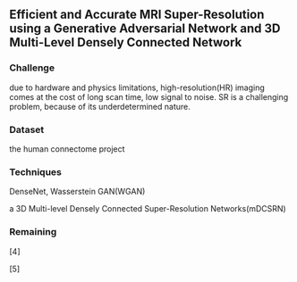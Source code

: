 ## Efficient and Accurate MRI Super-Resolution using a Generative Adversarial Network and 3D Multi-Level Densely Connected Network

### Challenge
due to hardware and physics limitations, high-resolution(HR) imaging comes at the cost of long scan time,
low signal to noise. SR is a challenging problem, because of its underdetermined nature.

### Dataset
the human connectome project

### Techniques
DenseNet, Wasserstein GAN(WGAN)

a 3D Multi-level Densely Connected Super-Resolution Networks(mDCSRN)

### Remaining
\[4]

\[5]
